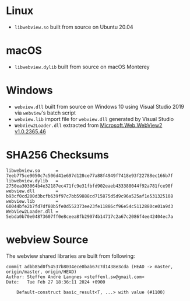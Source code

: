 # Linux

- ```libwebview.so``` built from source on Ubuntu 20.04

# macOS

- ```libwebview.dylib``` built from source on macOS Monterey

# Windows

- ```webview.dll``` built from source on Windows 10 using Visual Studio 2019 via ```webview```'s batch script
- ```webview.lib``` import file for ```webview.dll``` generated by Visual Studio
- ```WebView2Loader.dll``` extracted from [Microsoft.Web.WebView2 v1.0.2365.46](https://www.nuget.org/packages/Microsoft.Web.WebView2/)

# SHA256 Checksums

```
libwebview.so      = 7eeb775ce9050c7c506d41e697d128ce77a88f4949f7418e93f22788ec166b7f
libwebview.dylib   = 2750ea303064b4e32187ec471fc9e31fbfd902eaeb433388044f92a781fce90f
webview.dll        = b93cf0cd200d3bcfb639f97c7bb59888cd715875d5d9c96a525af1e531325108
webview.lib        = 60044bfe2b7fd7df80b5fe0d552373ee23fe11886cf96e54c5112880ce01a9d3
WebView2Loader.dll = 5ebda0b70e04873607ff0e8ceea8fb29074b14717c2a67c2086f4ee42404ec7a
```
# webview Source

The webview shared libraries are built from following:

```
commit adbb85d0f54537b8034ece0bab67c7d1438e3cda (HEAD -> master, origin/master, origin/HEAD)
Author: Steffen André Langnes <steffenl.sw@gmail.com>
Date:   Tue Feb 27 18:36:11 2024 +0900

    Default-construct basic_result<T, ...> with value (#1100)
```

